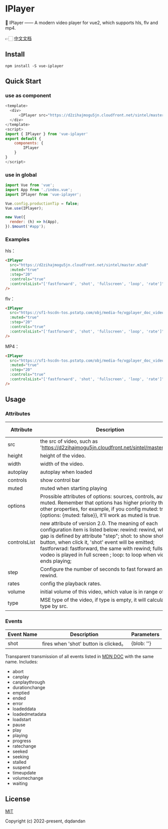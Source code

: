 # IPlayer

🤩 IPlayer —— A modern video player for vue2, which supports hls, flv and mp4.

👉🏻 [中文文档](https://github.com/dandanDQ/IPlayer/blob/main/README.zh.md)

## Install

```shell
npm install -S vue-iplayer
```

## Quick Start

### use as component

```js
<template>
  <div>
      <IPlayer src="https://d2zihajmogu5jn.cloudfront.net/sintel/master.m3u8"/>
  </div>
</template>
<script>
import { IPlayer } from 'vue-iplayer'
export default {
    components: {
        IPlayer
    }
}
</script>
```

### use in global

```js
import Vue from 'vue';
import App from './index.vue';
import IPlayer from 'vue-iplayer';

Vue.config.productionTip = false;
Vue.use(IPlayer);

new Vue({
  render: (h) => h(App),
}).$mount('#app');
```

### Examples

hls：

```html
<IPlayer
  src="https://d2zihajmogu5jn.cloudfront.net/sintel/master.m3u8"
  :muted="true"
  :step="20"
  :controls="true"
  :controlsList="['fastforward', 'shot', 'fullscreen', 'loop', 'rate']"
/>
```

flv：

```html
<IPlayer
  src="https://sf1-hscdn-tos.pstatp.com/obj/media-fe/xgplayer_doc_video/flv/xgplayer-demo-360p.flv"
  :muted="true"
  :step="20"
  :controls="true"
  :controlsList="['fastforward', 'shot', 'fullscreen', 'loop', 'rate']"
/>
```

MP4：

```html
<IPlayer
  src="https://sf1-hscdn-tos.pstatp.com/obj/media-fe/xgplayer_doc_video/mp4/xgplayer-demo-360p.mp4"
  :muted="true"
  :step="20"
  :controls="true"
  :controlsList="['fastforward', 'shot', 'fullscreen', 'loop', 'rate']"
/>
```

## Usage

### Attributes

| Attribute    | Description                                                                                                                                                                                                                                                                                                                                                 | Type    | Accepted Values                                         | Default                                          |
| ------------ | ----------------------------------------------------------------------------------------------------------------------------------------------------------------------------------------------------------------------------------------------------------------------------------------------------------------------------------------------------------- | ------- | ------------------------------------------------------- | ------------------------------------------------ |
| src          | the src of video, such as 'https://d2zihajmogu5jn.cloudfront.net/sintel/master.m3u8'                                                                                                                                                                                                                                                                        | String  | —                                                       | —                                                |
| height       | height of the video.                                                                                                                                                                                                                                                                                                                                        | String  | —                                                       | 300                                              |
| width        | width of the video.                                                                                                                                                                                                                                                                                                                                         | String  | —                                                       | 500                                              |
| autoplay     | autoplay when loaded                                                                                                                                                                                                                                                                                                                                        | Boolean | —                                                       | true                                             |
| controls     | show control bar                                                                                                                                                                                                                                                                                                                                            | Boolean | —                                                       | true                                             |
| muted        | muted when starting playing                                                                                                                                                                                                                                                                                                                                 | Boolean | —                                                       | true                                             |
| options      | Prossible attributes of options: sources, controls, autoplay, muted. Remember that options has higher priority than other properties, for example, if you config muted: true and {options: {muted: false}}, it'll work as muted is true.                                                                                                                    | Object  | —                                                       | true                                             |
| controlsList | new attribute of version 2.0. The meaning of each configuration item is listed below: rewind: rewind, which gap is defined by attribute "step"; shot: to show shot button, when click it, 'shot' event will be emitted; fastforwrad: fastforward, the same with rewind; fullscreen: vodeo is played in full screen ; loop: to loop when video ends playing; | Array   | ['rewind', 'fastforward', 'shot', 'fullscreen', 'loop'] | ['rewind', 'fastforward', 'fullscreen', 'rate']; |
| step         | Configure the number of seconds to fast forward and rewind.                                                                                                                                                                                                                                                                                                 | Number  | —                                                       | 10                                               |
| rates        | config the playback rates.                                                                                                                                                                                                                                                                                                                                  | Array   | —                                                       | [1,1.5,2,2.5]                                    |
| volume       | initial volume of this video, which value is in range of [0,1]                                                                                                                                                                                                                                                                                              | Number  | —                                                       | 0.5                                              |
| type         | MSE type of the video, if type is empty, it will calculate the type by src.                                                                                                                                                                                                                                                                                 | String  | hls/flv/mp4                                             | ''                                               |

### Events

| Event Name | Description                           | Parameters |
| ---------- | ------------------------------------- | ---------- |
| shot       | fires when 'shot' button is clicked。 | {blob: ''} |

Transparent transmission of all events listed in [MDN DOC](https://developer.mozilla.org/zh-CN/docs/Web/API/HTMLMediaElement/canplay_event) with the same name. Includes:

- abort
- canplay
- canplaythrough
- durationchange
- emptied
- ended
- error
- loadeddata
- loadedmetadata
- loadstart
- pause
- play
- playing
- progress
- ratechange
- seeked
- seeking
- stalled
- suspend
- timeupdate
- volumechange
- waiting

## License

[MIT](https://opensource.org/licenses/MIT)

Copyright (c) 2022-present, dqdandan
